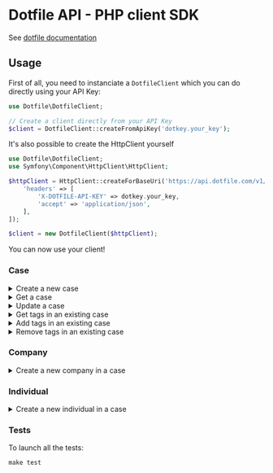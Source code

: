 # Dotfile API - PHP client SDK

See [dotfile documentation](https://docs.dotfile.com/reference/getting-started-1)

## Usage

First of all, you need to instanciate a `DotfileClient` which you can do directly using your API Key:

```php
use Dotfile\DotfileClient;

// Create a client directly from your API Key
$client = DotfileClient::createFromApiKey('dotkey.your_key');
```

It's also possible to create the HttpClient yourself

```php
use Dotfile\DotfileClient;
use Symfony\Component\HttpClient\HttpClient;

$httpClient = HttpClient::createForBaseUri('https://api.dotfile.com/v1/', [
    'headers' => [
        'X-DOTFILE-API-KEY' => dotkey.your_key,
        'accept' => 'application/json',
    ],
]);

$client = new DotfileClient($httpClient);
```

You can now use your client!

### Case

<details>

<summary>Create a new case</summary>

```php
use Dotfile\Model\Case\CaseCreated;
use Dotfile\Model\Case\CaseCreateInput;

$input = new CaseCreateInput();
$input->name = 'This is a new case.';

$caseCreated = $client->case->create($input); // Returns an instance of CaseCreated

echo $caseCreated->name; // Display "This is a new case."
```

See [dotfile documentation](https://docs.dotfile.com/reference/case-create-one).
</details>

<details>

<summary>Get a case</summary>

```php
use Dotfile\Model\Case\CaseDetailed;

$caseId = '39cbd6d5-4da5-4d94-ae71-84895c5e552a';

$caseDetailed = $client->case->get($caseId); // Returns an instance of CaseDetailed

echo $caseDetailed->name; // Display "This is the name of the case you retrieved."
```

See [dotfile documentation](https://docs.dotfile.com/reference/case-get-one).
</details>

<details>

<summary>Update a case</summary>

```php
use Dotfile\Model\Case\CaseUpdated;
use Dotfile\Model\Case\CaseUpdateInput;

$input = new CaseUpdateInput();
$input->name = 'This is an update for the case.';

$caseId = '39cbd6d5-4da5-4d94-ae71-84895c5e552a';

$caseUpdated = $client->case->update($caseId, $input); // Returns an instance of CaseUpdated

echo $caseUpdated->name; // Display "This is an update for the case."
```

See [dotfile documentation](https://docs.dotfile.com/reference/case-update-one).
</details>

<details>

<summary>Get tags in an existing case</summary>

```php
use Dotfile\Model\Case\CaseTags;

$caseId = '39cbd6d5-4da5-4d94-ae71-84895c5e552a';

$caseTags = $client->case->getTags($caseId); // Returns an instance of CaseTags

echo count($caseTags); // Display 0 if there is no tag
echo $caseTags->tags[0]->label; // Display label of the first tag if there is at least one
```
See [dotfile documentation](https://docs.dotfile.com/reference/case-tag-get-case-tags)
</details>

<details>

<summary>Add tags in an existing case</summary>

```php
use Dotfile\Model\Case\CaseTags;

$caseId = '39cbd6d5-4da5-4d94-ae71-84895c5e552a';
$tags = ['A faire'];

$caseTags = $client->case->addTags($caseId, $tags); // Returns an instance of CaseTags

echo $caseTags->tags[0]->label'; // Display "A faire"
```
See [dotfile documentation](https://docs.dotfile.com/reference/case-tag-create-case-tags)
</details>

<details>

<summary>Remove tags in an existing case</summary>

```php
use Dotfile\Model\Case\CaseTags;

$caseId = '39cbd6d5-4da5-4d94-ae71-84895c5e552a';
$tags = ['A faire'];

$caseTags = $client->case->removeTags($caseId, $tags); // Returns an instance of CaseTags

echo count($caseTags); // Display 0 if there was one tag
echo $caseTags->tags[0]->label; // Display one remaining tag's label if there was more than one
```
See [dotfile documentation](https://docs.dotfile.com/reference/case-tag-delete-case-tags)
</details>

### Company

<details>

<summary>Create a new company in a case</summary>

```php
use Dotfile\Model\Company\Company;
use Dotfile\Model\Company\CompanyCreateInput;

$input = new CompanyCreateInput();
$input->caseId = 'id-of-the-case';
$input->name = 'This is a new company.';
$input->registrationNumber = '02513194000022';
$input->country = 'FR';

$company = $client->company->create($input); // Returns an instance of Company

echo $company->name; // Display "This is a new company."
```

See [dotfile documentation](https://docs.dotfile.com/reference/company-create-one).

</details>

### Individual

<details>

<summary>Create a new individual in a case</summary>

```php
use Dotfile\Model\Individual\Individual;
use Dotfile\Model\Individual\IndividualCreateInput;

$input = new IndividualCreateInput();
$input->caseId = 'id-of-the-case';
$input->roles = [Role::Shareholder];
$input->firstName = 'Rosa';
$input->lastName = 'Parks';

$individual = $client->individual->create($input); // Returns an instance of Individual

echo $individual->firstName; // Display "Rosa"
echo $individual->lastName; // Display "Parks"
```

See [dotfile documentation](https://docs.dotfile.com/reference/individual-create-one).

</details>

### Tests

To launch all the tests:

```php
make test
```
